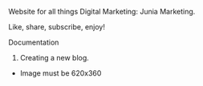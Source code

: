 Website for all things Digital Marketing: Junia Marketing.

Like, share, subscribe, enjoy!

Documentation

1. Creating a new blog. 
- Image must be 620x360